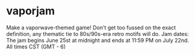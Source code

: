 # vaporjam
 Make a vaporwave-themed game! Don't get too fussed on the exact definition, any thematic tie to 80s/90s-era retro motifs will do.  Jam dates:  The jam begins June 25st at midnight and ends at 11:59 PM  on July 22nd. All times CST (GMT - 6)
